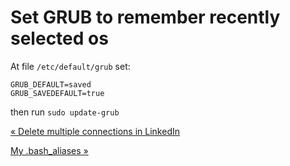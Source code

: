 # Set GRUB to remember recently selected os

At file `/etc/default/grub` set:

    GRUB_DEFAULT=saved
    GRUB_SAVEDEFAULT=true

then run `sudo update-grub`



[« Delete multiple connections in LinkedIn](delete-multiple-connections-in-linkedin.html)

[My .bash\_aliases »](my-bash-aliases.html)


